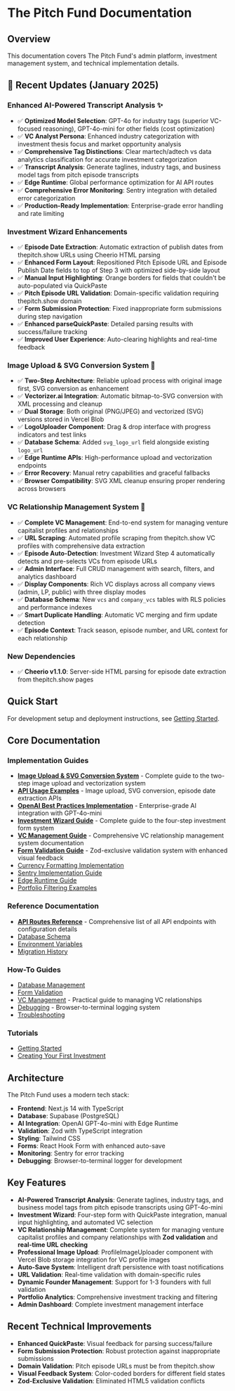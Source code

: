 # The Pitch Fund Documentation

## Overview

This documentation covers The Pitch Fund's admin platform, investment management system, and technical implementation details.

## 🎯 **Recent Updates (January 2025)**

### **Enhanced AI-Powered Transcript Analysis** ✨
- ✅ **Optimized Model Selection**: GPT-4o for industry tags (superior VC-focused reasoning), GPT-4o-mini for other fields (cost optimization)
- ✅ **VC Analyst Persona**: Enhanced industry categorization with investment thesis focus and market opportunity analysis
- ✅ **Comprehensive Tag Distinctions**: Clear martech/adtech vs data analytics classification for accurate investment categorization
- ✅ **Transcript Analysis**: Generate taglines, industry tags, and business model tags from pitch episode transcripts
- ✅ **Edge Runtime**: Global performance optimization for AI API routes
- ✅ **Comprehensive Error Monitoring**: Sentry integration with detailed error categorization
- ✅ **Production-Ready Implementation**: Enterprise-grade error handling and rate limiting

### **Investment Wizard Enhancements**
- ✅ **Episode Date Extraction**: Automatic extraction of publish dates from thepitch.show URLs using Cheerio HTML parsing
- ✅ **Enhanced Form Layout**: Repositioned Pitch Episode URL and Episode Publish Date fields to top of Step 3 with optimized side-by-side layout
- ✅ **Manual Input Highlighting**: Orange borders for fields that couldn't be auto-populated via QuickPaste
- ✅ **Pitch Episode URL Validation**: Domain-specific validation requiring thepitch.show domain
- ✅ **Form Submission Protection**: Fixed inappropriate form submissions during step navigation
- ✅ **Enhanced parseQuickPaste**: Detailed parsing results with success/failure tracking
- ✅ **Improved User Experience**: Auto-clearing highlights and real-time feedback

### **Image Upload & SVG Conversion System** 🎨
- ✅ **Two-Step Architecture**: Reliable upload process with original image first, SVG conversion as enhancement
- ✅ **Vectorizer.ai Integration**: Automatic bitmap-to-SVG conversion with XML processing and cleanup
- ✅ **Dual Storage**: Both original (PNG/JPEG) and vectorized (SVG) versions stored in Vercel Blob
- ✅ **LogoUploader Component**: Drag & drop interface with progress indicators and test links
- ✅ **Database Schema**: Added `svg_logo_url` field alongside existing `logo_url`
- ✅ **Edge Runtime APIs**: High-performance upload and vectorization endpoints
- ✅ **Error Recovery**: Manual retry capabilities and graceful fallbacks
- ✅ **Browser Compatibility**: SVG XML cleanup ensuring proper rendering across browsers

### **VC Relationship Management System** 🤝
- ✅ **Complete VC Management**: End-to-end system for managing venture capitalist profiles and relationships
- ✅ **URL Scraping**: Automated profile scraping from thepitch.show VC profiles with comprehensive data extraction
- ✅ **Episode Auto-Detection**: Investment Wizard Step 4 automatically detects and pre-selects VCs from episode URLs
- ✅ **Admin Interface**: Full CRUD management with search, filters, and analytics dashboard
- ✅ **Display Components**: Rich VC displays across all company views (admin, LP, public) with three display modes
- ✅ **Database Schema**: New `vcs` and `company_vcs` tables with RLS policies and performance indexes
- ✅ **Smart Duplicate Handling**: Automatic VC merging and firm update detection
- ✅ **Episode Context**: Track season, episode number, and URL context for each relationship

### **New Dependencies**
- ✅ **Cheerio v1.1.0**: Server-side HTML parsing for episode date extraction from thepitch.show pages

## Quick Start

For development setup and deployment instructions, see [Getting Started](tutorials/getting-started.md).

## Core Documentation

### Implementation Guides
- [**Image Upload & SVG Conversion System**](IMAGE_UPLOAD_SVG_SYSTEM.md) - Complete guide to the two-step image upload and vectorization system
- [**API Usage Examples**](API_USAGE_EXAMPLES.md) - Image upload, SVG conversion, episode date extraction APIs
- [**OpenAI Best Practices Implementation**](OPENAI_BEST_PRACTICES_IMPLEMENTATION.md) - Enterprise-grade AI integration with GPT-4o-mini
- [**Investment Wizard Guide**](INVESTMENT_WIZARD_GUIDE.md) - Complete guide to the four-step investment form system
- [**VC Management Guide**](VC_MANAGEMENT_GUIDE.md) - Comprehensive VC relationship management system documentation
- [**Form Validation Guide**](FORM_VALIDATION_GUIDE.md) - Zod-exclusive validation system with enhanced visual feedback
- [Currency Formatting Implementation](CURRENCY_FORMATTING_IMPLEMENTATION.md)
- [Sentry Implementation Guide](SENTRY_IMPLEMENTATION_GUIDE.md)
- [Edge Runtime Guide](EDGE_RUNTIME_GUIDE.md)
- [Portfolio Filtering Examples](PORTFOLIO_FILTERING_EXAMPLES.md)

### Reference Documentation
- [**API Routes Reference**](reference/api-routes.md) - Comprehensive list of all API endpoints with configuration details
- [Database Schema](reference/database-schema.md)
- [Environment Variables](reference/environment-variables.md)
- [Migration History](reference/migration-history.md)

### How-To Guides
- [Database Management](how-to/database-management.md)
- [Form Validation](how-to/form-validation.md)
- [VC Management](how-to/vc-management.md) - Practical guide to managing VC relationships
- [Debugging](how-to/debugging.md) - Browser-to-terminal logging system
- [Troubleshooting](how-to/troubleshooting.md)

### Tutorials
- [Getting Started](tutorials/getting-started.md)
- [Creating Your First Investment](tutorials/creating-first-investment.md)

## Architecture

The Pitch Fund uses a modern tech stack:
- **Frontend**: Next.js 14 with TypeScript
- **Database**: Supabase (PostgreSQL)
- **AI Integration**: OpenAI GPT-4o-mini with Edge Runtime
- **Validation**: Zod with TypeScript integration
- **Styling**: Tailwind CSS
- **Forms**: React Hook Form with enhanced auto-save
- **Monitoring**: Sentry for error tracking
- **Debugging**: Browser-to-terminal logger for development

## Key Features

- **AI-Powered Transcript Analysis**: Generate taglines, industry tags, and business model tags from pitch episode transcripts using GPT-4o-mini
- **Investment Wizard**: Four-step form with QuickPaste integration, manual input highlighting, and automated VC selection
- **VC Relationship Management**: Complete system for managing venture capitalist profiles and company relationships with **Zod validation** and **real-time URL checking**
- **Professional Image Upload**: ProfileImageUploader component with Vercel Blob storage integration for VC profile images
- **Auto-Save System**: Intelligent draft persistence with toast notifications
- **URL Validation**: Real-time validation with domain-specific rules
- **Dynamic Founder Management**: Support for 1-3 founders with full validation
- **Portfolio Analytics**: Comprehensive investment tracking and filtering
- **Admin Dashboard**: Complete investment management interface

## Recent Technical Improvements

- **Enhanced QuickPaste**: Visual feedback for parsing success/failure
- **Form Submission Protection**: Robust protection against inappropriate submissions  
- **Domain Validation**: Pitch episode URLs must be from thepitch.show
- **Visual Feedback System**: Color-coded borders for different field states
- **Zod-Exclusive Validation**: Eliminated HTML5 validation conflicts 